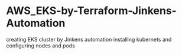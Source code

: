 # AWS_EKS-by-Terraform-Jinkens-Automation
creating EKS cluster by Jinkens automation installing kubernets and configuring nodes  and pods
